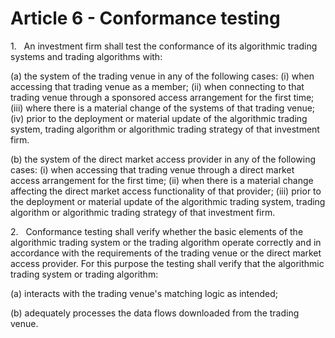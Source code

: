 # Article 6 - Conformance testing


1.   An investment firm shall test the conformance of its algorithmic trading systems and trading algorithms with:

(a) the system of the trading venue in any of the following cases: (i) when accessing that trading venue as a member; (ii) when connecting to that trading venue through a sponsored access arrangement for the first time; (iii) where there is a material change of the systems of that trading venue; (iv) prior to the deployment or material update of the algorithmic trading system, trading algorithm or algorithmic trading strategy of that investment firm.

(b) the system of the direct market access provider in any of the following cases: (i) when accessing that trading venue through a direct market access arrangement for the first time; (ii) when there is a material change affecting the direct market access functionality of that provider; (iii) prior to the deployment or material update of the algorithmic trading system, trading algorithm or algorithmic trading strategy of that investment firm.

2.   Conformance testing shall verify whether the basic elements of the algorithmic trading system or the trading algorithm operate correctly and in accordance with the requirements of the trading venue or the direct market access provider. For this purpose the testing shall verify that the algorithmic trading system or trading algorithm:

(a) interacts with the trading venue's matching logic as intended;

(b) adequately processes the data flows downloaded from the trading venue.
